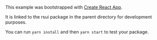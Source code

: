 This example was bootstrapped with [Create React App](https://github.com/facebook/create-react-app).

It is linked to the rsui package in the parent directory for development purposes.

You can run `yarn install` and then `yarn start` to test your package.

